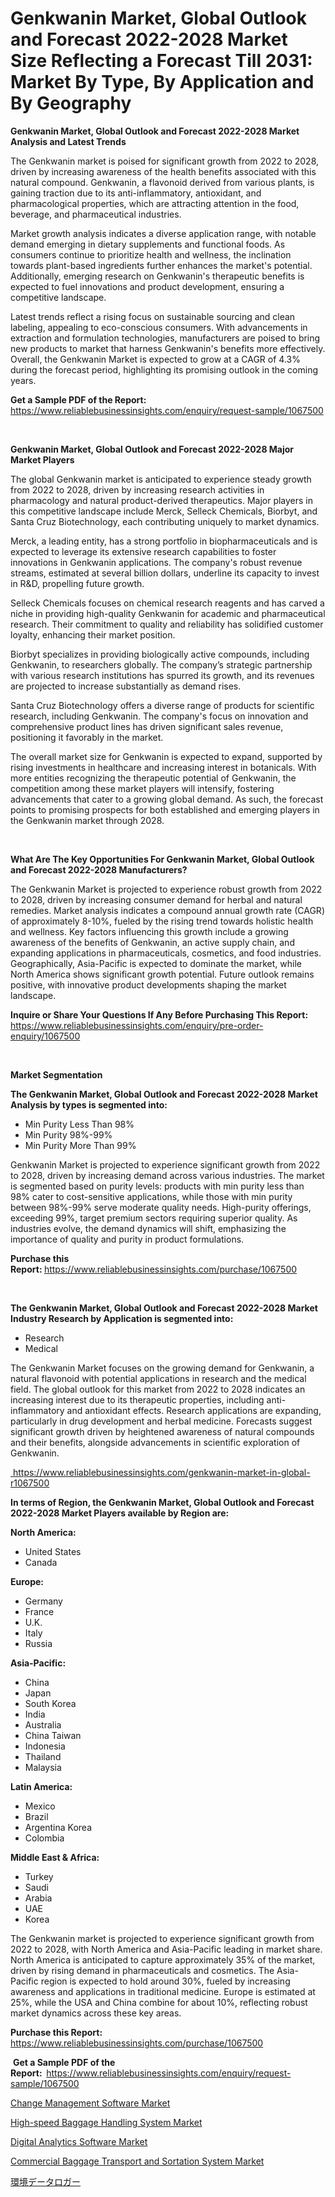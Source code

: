 <p><h1>Genkwanin Market, Global Outlook and Forecast 2022-2028 Market Size Reflecting a Forecast Till 2031: Market By Type, By Application and By Geography</h1></p><p><strong>Genkwanin Market, Global Outlook and Forecast 2022-2028 Market Analysis and Latest Trends</strong></p>
<p><p>The Genkwanin market is poised for significant growth from 2022 to 2028, driven by increasing awareness of the health benefits associated with this natural compound. Genkwanin, a flavonoid derived from various plants, is gaining traction due to its anti-inflammatory, antioxidant, and pharmacological properties, which are attracting attention in the food, beverage, and pharmaceutical industries.</p><p>Market growth analysis indicates a diverse application range, with notable demand emerging in dietary supplements and functional foods. As consumers continue to prioritize health and wellness, the inclination towards plant-based ingredients further enhances the market's potential. Additionally, emerging research on Genkwanin's therapeutic benefits is expected to fuel innovations and product development, ensuring a competitive landscape.</p><p>Latest trends reflect a rising focus on sustainable sourcing and clean labeling, appealing to eco-conscious consumers. With advancements in extraction and formulation technologies, manufacturers are poised to bring new products to market that harness Genkwanin's benefits more effectively. Overall, the Genkwanin Market is expected to grow at a CAGR of 4.3% during the forecast period, highlighting its promising outlook in the coming years.</p></p>
<p><strong>Get a Sample PDF of the Report:&nbsp;</strong> <a href="https://www.reliablebusinessinsights.com/enquiry/request-sample/1067500">https://www.reliablebusinessinsights.com/enquiry/request-sample/1067500</a></p>
<p>&nbsp;</p>
<p><strong>Genkwanin Market, Global Outlook and Forecast 2022-2028 Major Market Players</strong></p>
<p><p>The global Genkwanin market is anticipated to experience steady growth from 2022 to 2028, driven by increasing research activities in pharmacology and natural product-derived therapeutics. Major players in this competitive landscape include Merck, Selleck Chemicals, Biorbyt, and Santa Cruz Biotechnology, each contributing uniquely to market dynamics.</p><p>Merck, a leading entity, has a strong portfolio in biopharmaceuticals and is expected to leverage its extensive research capabilities to foster innovations in Genkwanin applications. The company's robust revenue streams, estimated at several billion dollars, underline its capacity to invest in R&D, propelling future growth.</p><p>Selleck Chemicals focuses on chemical research reagents and has carved a niche in providing high-quality Genkwanin for academic and pharmaceutical research. Their commitment to quality and reliability has solidified customer loyalty, enhancing their market position.</p><p>Biorbyt specializes in providing biologically active compounds, including Genkwanin, to researchers globally. The company’s strategic partnership with various research institutions has spurred its growth, and its revenues are projected to increase substantially as demand rises.</p><p>Santa Cruz Biotechnology offers a diverse range of products for scientific research, including Genkwanin. The company's focus on innovation and comprehensive product lines has driven significant sales revenue, positioning it favorably in the market.</p><p>The overall market size for Genkwanin is expected to expand, supported by rising investments in healthcare and increasing interest in botanicals. With more entities recognizing the therapeutic potential of Genkwanin, the competition among these market players will intensify, fostering advancements that cater to a growing global demand. As such, the forecast points to promising prospects for both established and emerging players in the Genkwanin market through 2028.</p></p>
<p>&nbsp;</p>
<p><strong>What Are The Key Opportunities For Genkwanin Market, Global Outlook and Forecast 2022-2028 Manufacturers?</strong></p>
<p><p>The Genkwanin Market is projected to experience robust growth from 2022 to 2028, driven by increasing consumer demand for herbal and natural remedies. Market analysis indicates a compound annual growth rate (CAGR) of approximately 8-10%, fueled by the rising trend towards holistic health and wellness. Key factors influencing this growth include a growing awareness of the benefits of Genkwanin, an active supply chain, and expanding applications in pharmaceuticals, cosmetics, and food industries. Geographically, Asia-Pacific is expected to dominate the market, while North America shows significant growth potential. Future outlook remains positive, with innovative product developments shaping the market landscape.</p></p>
<p><strong>Inquire or Share Your Questions If Any Before Purchasing This Report:</strong> <a href="https://www.reliablebusinessinsights.com/enquiry/pre-order-enquiry/1067500">https://www.reliablebusinessinsights.com/enquiry/pre-order-enquiry/1067500</a></p>
<p>&nbsp;</p>
<p><strong>Market Segmentation</strong></p>
<p><strong>The Genkwanin Market, Global Outlook and Forecast 2022-2028 Market Analysis by types is segmented into:</strong></p>
<p><ul><li>Min Purity Less Than 98%</li><li>Min Purity 98%-99%</li><li>Min Purity More Than 99%</li></ul></p>
<p><p>Genkwanin Market is projected to experience significant growth from 2022 to 2028, driven by increasing demand across various industries. The market is segmented based on purity levels: products with min purity less than 98% cater to cost-sensitive applications, while those with min purity between 98%-99% serve moderate quality needs. High-purity offerings, exceeding 99%, target premium sectors requiring superior quality. As industries evolve, the demand dynamics will shift, emphasizing the importance of quality and purity in product formulations.</p></p>
<p><strong>Purchase this Report:&nbsp;</strong><a href="https://www.reliablebusinessinsights.com/purchase/1067500">https://www.reliablebusinessinsights.com/purchase/1067500</a></p>
<p>&nbsp;</p>
<p><strong>The Genkwanin Market, Global Outlook and Forecast 2022-2028 Market Industry Research by Application is segmented into:</strong></p>
<p><ul><li>Research</li><li>Medical</li></ul></p>
<p><p>The Genkwanin Market focuses on the growing demand for Genkwanin, a natural flavonoid with potential applications in research and the medical field. The global outlook for this market from 2022 to 2028 indicates an increasing interest due to its therapeutic properties, including anti-inflammatory and antioxidant effects. Research applications are expanding, particularly in drug development and herbal medicine. Forecasts suggest significant growth driven by heightened awareness of natural compounds and their benefits, alongside advancements in scientific exploration of Genkwanin.</p></p>
<p><a href="https://www.reliablebusinessinsights.com/genkwanin-market-in-global-r1067500">&nbsp;https://www.reliablebusinessinsights.com/genkwanin-market-in-global-r1067500</a></p>
<p><strong>In terms of Region, the Genkwanin Market, Global Outlook and Forecast 2022-2028 Market Players available by Region are:</strong></p>
<p>
    <p> <strong> North America: </strong>
        <ul>
            <li>United States</li>
            <li>Canada</li>
        </ul>
        </p> 
    <p> <strong> Europe: </strong>
        <ul>
            <li>Germany</li>
            <li>France</li>
            <li>U.K.</li>
            <li>Italy</li>
            <li>Russia</li>
        </ul>
        </p> 
    <p> <strong> Asia-Pacific: </strong>
        <ul>
            <li>China</li>
            <li>Japan</li>
            <li>South Korea</li>
            <li>India</li>
            <li>Australia</li>
            <li>China Taiwan</li>
            <li>Indonesia</li>
            <li>Thailand</li>
            <li>Malaysia</li>
        </ul>
        </p> 
    <p> <strong> Latin America: </strong>
        <ul>
            <li>Mexico</li>
            <li>Brazil</li>
            <li>Argentina Korea</li>
            <li>Colombia</li>
        </ul>
        </p> 
    <p> <strong> Middle East & Africa: </strong>
        <ul>
            <li>Turkey</li>
            <li>Saudi</li>
            <li>Arabia</li>
            <li>UAE</li>
            <li>Korea</li>
        </ul>
    </p>
    </p>
<p><p>The Genkwanin market is projected to experience significant growth from 2022 to 2028, with North America and Asia-Pacific leading in market share. North America is anticipated to capture approximately 35% of the market, driven by rising demand in pharmaceuticals and cosmetics. The Asia-Pacific region is expected to hold around 30%, fueled by increasing awareness and applications in traditional medicine. Europe is estimated at 25%, while the USA and China combine for about 10%, reflecting robust market dynamics across these key areas.</p></p>
<p><strong>Purchase this Report: </strong><a href="https://www.reliablebusinessinsights.com/purchase/1067500">https://www.reliablebusinessinsights.com/purchase/1067500</a></p>
<p>&nbsp;<strong>Get a Sample PDF of the Report:&nbsp;&nbsp;</strong><a href="https://www.reliablebusinessinsights.com/enquiry/request-sample/1067500">https://www.reliablebusinessinsights.com/enquiry/request-sample/1067500</a></p>
<p><strong></strong></p>
<p><p><a href="https://www.linkedin.com/pulse/change-management-software-market-growth-outlook-from-2024-ypeze?trackingId=JPGRIoUUS1azi3oAUdgUMw%3D%3D">Change Management Software Market</a></p><p><a href="https://issuu.com/reportprime-2/docs/high-speed-baggage-handling-system-_52cdba79f29ccb">High-speed Baggage Handling System Market</a></p><p><a href="https://www.linkedin.com/pulse/strategic-roadmap-success-global-digital-analytics-software-gugle?trackingId=aTiNu2vJReeNAD%2B0XaXGvA%3D%3D">Digital Analytics Software Market</a></p><p><a href="https://issuu.com/reportprime-2/docs/commercial-baggage-transport-and-so_02b0e17cc9f2a0">Commercial Baggage Transport and Sortation System Market</a></p><p><a href="https://medium.com/@ertg45hg/%E7%92%B0%E5%A2%83%E3%83%87%E3%83%BC%E3%82%BF%E3%83%AD%E3%82%AC%E3%83%BC%E5%B8%82%E5%A0%B4%E8%AA%BF%E6%9F%BB%E5%A0%B1%E5%91%8A%E6%9B%B8-2031%E5%B9%B4%E3%81%BE%E3%81%A7%E3%81%AE%E5%B8%82%E5%A0%B4%E8%A6%8F%E6%A8%A1%E3%81%A8%E5%8F%8E%E7%9B%8A%E5%88%86%E6%9E%90%E3%82%92%E6%8E%A2%E3%82%8B-%E5%B9%B4%E5%B9%B3%E5%9D%87%E6%88%90%E9%95%B7%E7%8E%87-cagr-12-8-%E3%81%A7%E6%88%90%E9%95%B7%E4%B8%AD%E3%81%AE%E7%92%B0%E5%A2%83%E3%83%87%E3%83%BC%E3%82%BF%E3%83%AD%E3%82%AC%E3%83%BC%E5%B8%82%E5%A0%B4-cf64424b2f5a">環境データロガー</a></p></p>